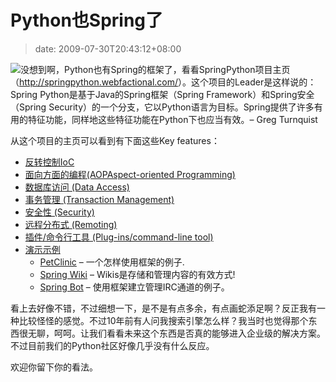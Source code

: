 # Python也Spring了
>date: 2009-07-30T20:43:12+08:00


![](http://springpython.webfactional.com/reference/html/images/spring_python_white.png)没想到啊，Python也有Spring的框架了，看看SpringPython项目主页（<http://springpython.webfactional.com/>）。这个项目的Leader是这样说的：Spring Python是基于Java的Spring框架（Spring Framework）和Spring安全（Spring Security）的一个分支，它以Python语言为目标。Spring提供了许多有用的特征功能，同样地这些特征功能在Python下也应当有效。– Greg Turnquist



从这个项目的主页可以看到有下面这些Key features：


* [反转控制IoC](https://coolshell.cn/wp-admin/reference/html/objects.html)
* [面向方面的编程(AOPAspect-oriented Programming)](https://coolshell.cn/wp-admin/reference/html/aop.html)
* [数据库访问 (Data Access)](https://coolshell.cn/wp-admin/reference/html/dao.html)
* [事务管理 (Transaction Management)](https://coolshell.cn/wp-admin/reference/html/transaction.html)
* [安全性 (Security)](https://coolshell.cn/wp-admin/reference/html/security.html)
* [远程分布式 (Remoting)](https://coolshell.cn/wp-admin/reference/html/remoting.html)
* [插件/命令行工具 (Plug-ins/command-line tool)](https://coolshell.cn/wp-admin/reference/html/plugins.html)
* [演示示例](https://coolshell.cn/wp-admin/reference/html/samples.html)
	+ [PetClinic](https://coolshell.cn/wp-admin/reference/html/samples.html#samples-petclinic) – 一个怎样使用框架的例子.
	+ [Spring Wiki](https://coolshell.cn/wp-admin/reference/html/samples.html#samples-springwiki) – Wikis是存储和管理内容的有效方式!
	+ [Spring Bot](https://coolshell.cn/wp-admin/reference/html/samples.html#samples-springbot) – 使用框架建立管理IRC通道的例子。


看上去好像不错，不过细想一下，是不是有点多余，有点画蛇添足啊？反正我有一种比较怪怪的感觉。不过10年前有人问我搜索引擎怎么样？我当时也觉得那个东西很无聊，呵呵。让我们看看未来这个东西是否真的能够进入企业级的解决方案。不过目前我们的Python社区好像几乎没有什么反应。


欢迎你留下你的看法。


